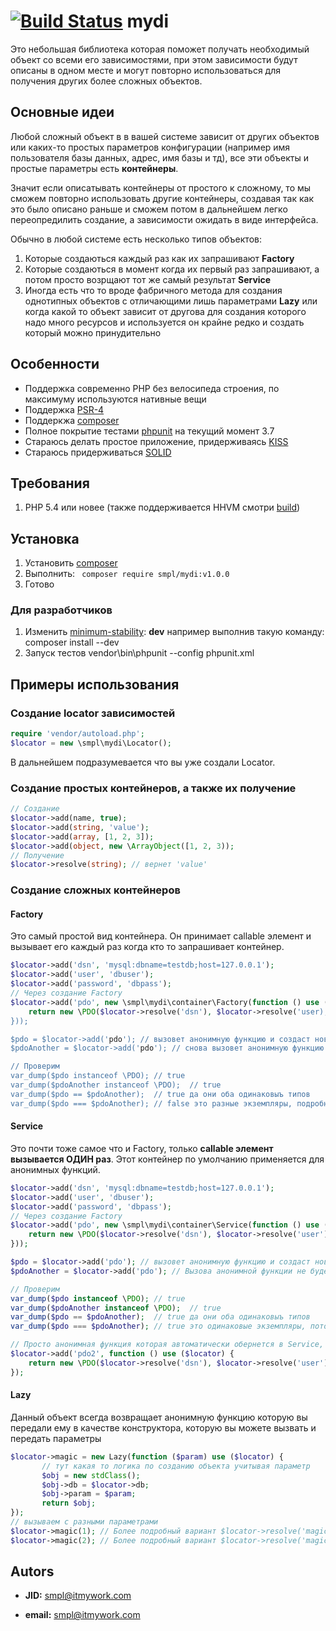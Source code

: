 # [![Build Status](https://travis-ci.org/smpl/mydi.svg?branch=master)](https://travis-ci.org/smpl/mydi) mydi
Это небольшая библиотека которая поможет получать необходимый объект со всеми его зависимостями, при этом зависимости
будут описаны в одном месте и могут повторно использоваться для получения других более сложных объектов.

## Основные идеи ##
Любой сложный объект в в вашей системе зависит от других объектов или каких-то простых параметров конфигурации (например
имя пользователя базы данных, адрес, имя базы и тд), все эти объекты и простые параметры есть **контейнеры**.

Значит если описатывать контейнеры от простого к сложному, то мы сможем повторно использовать другие контейнеры,
создавая так как это было описано раньше и сможем потом в дальнейшем легко переопредилить создание, а зависимости
ожидать в виде интерфейса.

Обычно в любой системе есть несколько типов объектов:

1. Которые создаються каждый раз как их запрашивают **Factory**
2. Которые создаються в момент когда их первый раз запрашивают, а потом просто возрщают тот же самый результат **Service**
3. Иногда есть что то вроде фабричного метода для создания однотипных объектов с отличающими лишь параметрами **Lazy** 
или когда какой то объект зависит от другова для создания которого надо много ресурсов и используется он крайне редко и 
создать который можно принудительно

## Особенности ##
* Поддержка современно PHP без велосипеда строения, по максимуму используются нативные вещи
* Поддержка [PSR-4](https://github.com/php-fig/fig-standards/blob/master/accepted/PSR-4-autoloader.md)
* Поддеркжа [composer](https://getcomposer.org/doc/00-intro.md)
* Полное покрытие тестами [phpunit](https://phpunit.de/) на текущий момент 3.7
* Стараюсь делать простое приложение, придерживаясь [KISS](https://ru.wikipedia.org/wiki/KISS_%28%D0%BF%D1%80%D0%B8%D0%BD%D1%86%D0%B8%D0%BF%29)
* Стараюсь придерживаться [SOLID](https://ru.wikipedia.org/wiki/SOLID_%28%D0%BE%D0%B1%D1%8A%D0%B5%D0%BA%D1%82%D0%BD%D0%BE-%D0%BE%D1%80%D0%B8%D0%B5%D0%BD%D1%82%D0%B8%D1%80%D0%BE%D0%B2%D0%B0%D0%BD%D0%BD%D0%BE%D0%B5_%D0%BF%D1%80%D0%BE%D0%B3%D1%80%D0%B0%D0%BC%D0%BC%D0%B8%D1%80%D0%BE%D0%B2%D0%B0%D0%BD%D0%B8%D0%B5%29)

## Требования ##
1. PHP 5.4 или новее (также поддерживается HHVM смотри [build](https://travis-ci.org/smpl/mydi))

## Установка ##
1. Установить [composer](https://getcomposer.org/doc/00-intro.md)
2. Выполнить: ``` composer require smpl/mydi:v1.0.0```
3. Готово

### Для разработчиков ###
1. Изменить [minimum-stability](https://getcomposer.org/doc/04-schema.md#minimum-stability): **dev** например выполнив такую команду: composer install --dev
2. Запуск тестов vendor\bin\phpunit --config phpunit.xml

## Примеры использования ##
### Создание locator зависимостей ###
```php
require 'vendor/autoload.php';
$locator = new \smpl\mydi\Locator();
```
В дальнейшем подразумевается что вы уже создали Locator.

### Создание простых контейнеров, а также их получение ###
```php
// Создание
$locator->add(name, true);
$locator->add(string, 'value');
$locator->add(array, [1, 2, 3]);
$locator->add(object, new \ArrayObject([1, 2, 3));
// Получение
$locator->resolve(string); // вернет 'value'
```
### Создание сложных контейнеров ###

#### Factory ####
Это самый простой вид контейнера. Он принимает callable элемент и вызывает его каждый раз когда кто то запрашивает
контейнер.

```php
$locator->add('dsn', 'mysql:dbname=testdb;host=127.0.0.1');
$locator->add('user', 'dbuser');
$locator->add('password', 'dbpass');
// Через создание Factory
$locator->add('pdo', new \smpl\mydi\container\Factory(function () use ($locator) {
    return new \PDO($locator->resolve('dsn'), $locator->resolve('user), $locator->resolve('password'));
}));

$pdo = $locator->add('pdo'); // вызовет анонимную функцию и создаст новый экземпляр \PDO
$pdoAnother = $locator->add('pdo'); // снова вызовет анонимную функцию и создаст новый экземпляр \PDO

// Проверим
var_dump($pdo instanceof \PDO); // true
var_dump($pdoAnother instanceof \PDO);  // true
var_dump($pdo == $pdoAnother);  // true да они оба одинаковыъ типов
var_dump($pdo === $pdoAnother); // false это разные экземпляры, подробней смотри сравнения объектов в php
```

#### Service ####
Это почти тоже самое что и Factory, только **callable элемент вызывается ОДИН раз**. Этот контейнер по умолчанию применяется для анонимных функций.
```php
$locator->add('dsn', 'mysql:dbname=testdb;host=127.0.0.1');
$locator->add('user', 'dbuser');
$locator->add('password', 'dbpass');
// Через создание Factory
$locator->add('pdo', new \smpl\mydi\container\Service(function () use ($locator) {
    return new \PDO($locator->resolve('dsn'), $locator->resolve('user'), $locator->resolve('password'));
}));

$pdo = $locator->add('pdo'); // вызовет анонимную функцию и создаст новый экземпляр \PDO
$pdoAnother = $locator->add('pdo'); // Вызова анонимной функции не будет, вернутся тот же результат что и выше, по сути $pdoAnother = $pdo

// Проверим
var_dump($pdo instanceof \PDO); // true
var_dump($pdoAnother instanceof \PDO);  // true
var_dump($pdo == $pdoAnother);  // true да они оба одинаковыъ типов
var_dump($pdo === $pdoAnother); // true это одинаковые экземпляры, потому что второй раз функция не вызывалась а вернулось тоже самое

// Просто анонимная функция которая автоматически обернется в Service, я так предпочитаю создавать
$locator->add('pdo2', function () use ($locator) {
    return new \PDO($locator->resolve('dsn'), $locator->resolve('user'), $locator->resolve('password'));
});
```

#### Lazy ####
Данный объект всегда возвращает анонимную функцию которую вы передали ему в качестве конструктора, которую вы можете вызвать и передать параметры
```php
$locator->magic = new Lazy(function ($param) use ($locator) {
       // тут какая то логика по созданию объекта учитывая параметр
       $obj = new stdClass();
       $obj->db = $locator->db;
       $obj->param = $param;
       return $obj;
});
// вызываем с разными параметрами
$locator->magic(1); // Более подробный вариант $locator->resolve('magic')(1);
$locator->magic(2); // Более подробный вариант $locator->resolve('magic')(2);
```
## Autors ##

* **JID:** smpl@itmywork.com

* **email:** smpl@itmywork.com